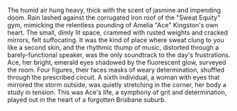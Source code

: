 The humid air hung heavy, thick with the scent of jasmine and impending doom.  Rain lashed against the corrugated iron roof of the "Sweat Equity" gym, mimicking the relentless pounding of Amelia "Ace"  Kingston's own heart.  The small, dimly lit space, crammed with rusted weights and cracked mirrors, felt suffocating.  It was the kind of place where sweat clung to you like a second skin, and the rhythmic thump of music, distorted through a barely-functional speaker, was the only soundtrack to the day's frustrations.  Ace, her bright, emerald eyes shadowed by the fluorescent glow, surveyed the room.  Four figures, their faces masks of weary determination, shuffled through the prescribed circuit.  A sixth individual, a woman with eyes that mirrored the storm outside, was quietly stretching in the corner, her body a study in tension.  This was Ace's life, a symphony of grit and determination, played out in the heart of a forgotten Brisbane suburb.
